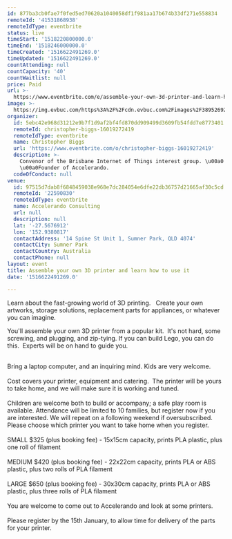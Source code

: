 ```yaml
---
id: 877ba3cb0fae7f0fed5ed70620a1040058df1f981aa17b674b33df271e558834
remoteId: '41531868938'
remoteIdType: eventbrite
status: live
timeStart: '1518220800000.0'
timeEnd: '1518246000000.0'
timeCreated: '1516622491269.0'
timeUpdated: '1516622491269.0'
countAttending: null
countCapacity: '40'
countWaitlist: null
price: Paid
url: >-
  https://www.eventbrite.com/e/assemble-your-own-3d-printer-and-learn-how-to-use-it-tickets-41531868938?aff=ebapi
image: >-
  https://img.evbuc.com/https%3A%2F%2Fcdn.evbuc.com%2Fimages%2F38952692%2F18174719667%2F1%2Foriginal.jpg?s=2a4900e18e13d95ab0eda93dd8900c9c
organizer:
  id: 5ebc42e968d31212e9b7f1d9af2bf4fd870dd909499d3609fb54fdd7e8773401
  remoteId: christopher-biggs-16019272419
  remoteIdType: eventbrite
  name: Christopher Biggs
  url: 'https://www.eventbrite.com/o/christopher-biggs-16019272419'
  description: >-
    Convenor of the Brisbane Internet of Things interest group. \u00a0
    \u00a0Founder of Accelerando.
  codeOfConduct: null
venue:
  id: 97515d7dab8f6848459038e968e7dc284054e6dfe22db36757d21665af30c5cd
  remoteId: '22590830'
  remoteIdType: eventbrite
  name: Accelerando Consulting
  url: null
  description: null
  lat: '-27.5676912'
  lon: '152.9380817'
  contactAddress: '14 Spine St Unit 1, Sumner Park, QLD 4074'
  contactCity: Sumner Park
  contactCountry: Australia
  contactPhone: null
layout: event
title: Assemble your own 3D printer and learn how to use it
date: '1516622491269.0'

---
```

<P><SPAN></SPAN>Learn about the fast-growing world of 3D printing.   Create your own artworks, storage solutions, replacement parts for appliances, or whatever you can imagine.</P>
<P>You'll assemble your own 3D printer from a popular kit.  It's not hard, some screwing, and plugging, and zip-tying. If you can build Lego, you can do this.  Experts will be on hand to guide you.</P>
<P><BR><SPAN></SPAN><SPAN>Bring a laptop computer, and an inquiring mind. Kids are very welcome.</SPAN><BR><BR>Cost covers your printer, <SPAN>equipment and catering.  The printer will be yours to take home, and we will make sure it is working and tuned.</SPAN><BR><BR><SPAN>Children are welcome both to build or accompany; a safe play room is available. Attendance will be limited to 10 families, but register now if you are interested. We will repeat on a following weekend if oversubscribed. Please choose which printer you want to take home when you register.</SPAN><BR><BR><SPAN>SMALL $325 (plus booking fee) - 15x15cm capacity, prints PLA plastic, plus one roll of filament</SPAN><BR><BR><SPAN>MEDIUM $420 (plus booking fee) - 22x22cm capacity, prints PLA or ABS plastic, plus two rolls of PLA filament</SPAN><BR><BR><SPAN>LARGE $650 (plus booking fee) - 30x30cm capacity, prints PLA or ABS plastic, plus three rolls of PLA filament</SPAN><BR><BR><SPAN>You are welcome to come out to Accelerando and look at some printers.</SPAN><BR><BR><SPAN>Please register by the 15th January, to allow time for delivery of the parts for your printer.</SPAN></P>
